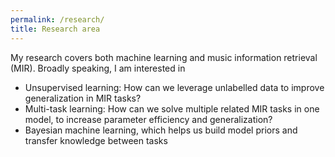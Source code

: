 ```yaml
---
permalink: /research/
title: Research area
---
```


My research covers both machine learning and music information retrieval (MIR). Broadly speaking, I am interested in

* Unsupervised learning: How can we leverage unlabelled data to improve generalization in MIR tasks?
* Multi-task learning: How can we solve multiple related MIR tasks in one model, to increase parameter efficiency and generalization?
* Bayesian machine learning, which helps us build model priors and transfer knowledge between tasks